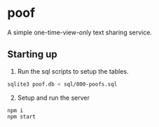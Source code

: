 # poof

A simple one-time-view-only text sharing service.

## Starting up

1. Run the sql scripts to setup the tables.

```sh
sqlite3 poof.db < sql/000-poofs.sql
```

2. Setup and run the server

```
npm i
npm start
```
